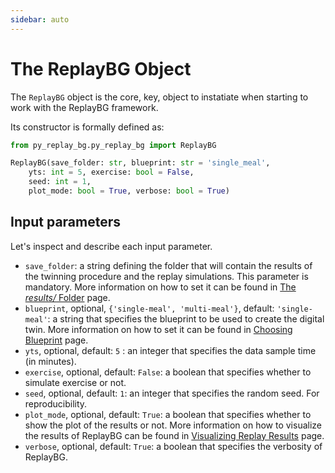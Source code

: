 ```yaml
---
sidebar: auto
---
```


# The ReplayBG Object

The `ReplayBG` object is the core, key, object to instatiate when starting to work with the ReplayBG framework.

Its constructor is formally defined as:

```python
from py_replay_bg.py_replay_bg import ReplayBG

ReplayBG(save_folder: str, blueprint: str = 'single_meal',
    yts: int = 5, exercise: bool = False,
    seed: int = 1,
    plot_mode: bool = True, verbose: bool = True)
```

## Input parameters 

Let's inspect and describe each input parameter.

- `save_folder`: a string defining the folder that will contain the results of the twinning procedure and the replay 
simulations. This parameter is mandatory. More information on how to set it can be found in 
[The _results/_ Folder](./results_folder.md) page. 
- `blueprint`, optional, `{'single-meal', 'multi-meal'}`, default: `'single-meal'`: a string that specifies the blueprint to be used to create 
the digital twin. More information on how to set it can be found in [Choosing Blueprint](./choosing_blueprint.md) page. 
- `yts`, optional, default: `5` : an integer that specifies the data sample time (in minutes).
- `exercise`, optional, default: `False`: a boolean that specifies whether to simulate exercise or not.
- `seed`, optional, default: `1`: an integer that specifies the random seed. For reproducibility.
- `plot_mode`, optional, default: `True`: a boolean that specifies whether to show the plot of the results or not. More 
information on how to visualize the results of ReplayBG can be found in 
[Visualizing Replay Results](./visualizing_replay_results.md) page. 
- `verbose`, optional, default: `True`: a boolean that specifies the verbosity of ReplayBG.



